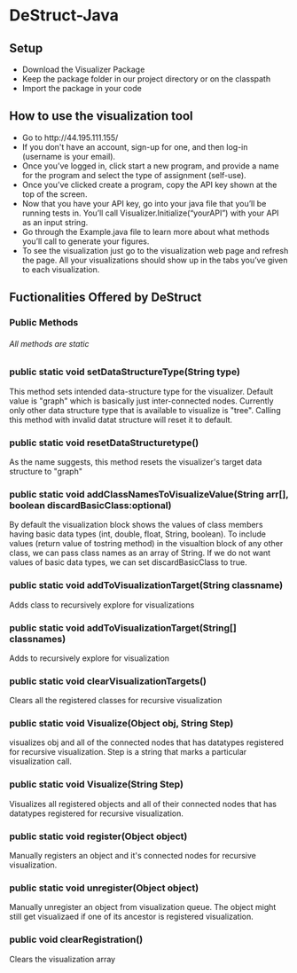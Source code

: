 # DeStruct-Java
<h2>Setup</h2>
<ul>
  <li>Download the Visualizer Package</li>
  <li>Keep the package folder in our project directory or on the classpath</li>
  <li>Import the package in your code</li>
</ul>
<h2>How to use the visualization tool</h2>
<ul>
  <li> Go to http://44.195.111.155/ </li>
<li> If you don't have an account, sign-up for one, and then log-in (username is your email).</li>
<li> Once you’ve logged in, click start a new program, and provide a name for the program and select the type of assignment (self-use). </li>
<li> Once you’ve clicked create a program, copy the API key shown at the top of the screen. </li>
<li> Now that you have your API key, go into your java file that you’ll be running tests in. You’ll call Visualizer.Initialize(“yourAPI”) with your API as an input string. </li>
<li> Go through the Example.java file to learn more about what methods you’ll call to generate your figures.</li>
<li> To see the visualization just go to the visualization web page and refresh the page. All your visualizations should show up in the tabs you’ve given to each visualization.</li>
</ul>
<h2>Fuctionalities Offered by DeStruct</h2>
<h3>Public Methods</h3>
<h6>All methods are static</h6>
<h3>public static void setDataStructureType(String type)</h3>
<p>This method sets intended data-structure type for the visualizer. Default value is "graph" which is basically just inter-connected nodes.
Currently only other data structure type that is available to visualize is "tree". Calling this method with invalid datat structure will reset it to default.</p>
<h3>public static void resetDataStructuretype()</h3>
<p>As the name suggests, this method resets the visualizer's target data structure to "graph"</p>
<h3>public static void addClassNamesToVisualizeValue(String arr[], boolean discardBasicClass:optional)</h3>
<p>By default the visualization block shows the values of class members having basic data types (int, double, float, String, boolean). To include values (return value of tostring method) in the visualtion block of any other class, we can pass class names as an array of String. If we do not want values of basic data types, we can set discardBasicClass to true.</p>


<h3>public static void addToVisualizationTarget(String classname)</h3>
<p>Adds <classname> class to recursively explore for visualizations</p>
<h3>public static void addToVisualizationTarget(String[] classnames)</h3>
<p>Adds <classnames> to recursively explore for visualization</p>
<h3>public static void clearVisualizationTargets()</h3>
<p>Clears all the registered classes for recursive visualization</p>

<h3>public static void Visualize(Object obj, String Step) </h3>
<p>visualizes obj and all of the connected nodes that has datatypes registered for recursive visualization. Step is a string that marks a particular visualization call.</p>


<h3> public static void Visualize(String Step)</h3>
<p>Visualizes all registered objects and all of their connected nodes that has datatypes registered for recursive visualization. </p>
<h3> public static void register(Object object)</h3>
<p>Manually registers an object and it's connected nodes for recursive visualization.</p>
<h3>public static void unregister(Object object)</h3>
<p>Manually unregister an object from visualization queue. The object might still get visualizaed if one of its ancestor is registered visualization.</p>
<h3>public void clearRegistration()</h3>
<p>Clears the visualization array</p>


